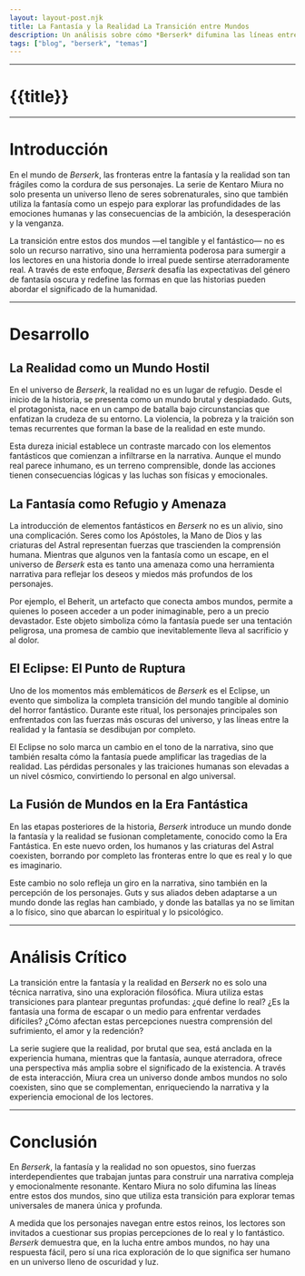 ```yaml
---
layout: layout-post.njk
title: La Fantasía y la Realidad La Transición entre Mundos
description: Un análisis sobre cómo *Berserk* difumina las líneas entre la fantasía y la realidad, explorando los límites de ambos
tags: ["blog", "berserk", "temas"]
---
```

---

# {{title}}


---
# Introducción

En el mundo de *Berserk*, las fronteras entre la fantasía y la realidad son tan frágiles como la cordura de sus personajes. La serie de Kentaro Miura no solo presenta un universo lleno de seres sobrenaturales, sino que también utiliza la fantasía como un espejo para explorar las profundidades de las emociones humanas y las consecuencias de la ambición, la desesperación y la venganza.

La transición entre estos dos mundos —el tangible y el fantástico— no es solo un recurso narrativo, sino una herramienta poderosa para sumergir a los lectores en una historia donde lo irreal puede sentirse aterradoramente real. A través de este enfoque, *Berserk* desafía las expectativas del género de fantasía oscura y redefine las formas en que las historias pueden abordar el significado de la humanidad.

---

# Desarrollo

## La Realidad como un Mundo Hostil

En el universo de *Berserk*, la realidad no es un lugar de refugio. Desde el inicio de la historia, se presenta como un mundo brutal y despiadado. Guts, el protagonista, nace en un campo de batalla bajo circunstancias que enfatizan la crudeza de su entorno. La violencia, la pobreza y la traición son temas recurrentes que forman la base de la realidad en este mundo.

Esta dureza inicial establece un contraste marcado con los elementos fantásticos que comienzan a infiltrarse en la narrativa. Aunque el mundo real parece inhumano, es un terreno comprensible, donde las acciones tienen consecuencias lógicas y las luchas son físicas y emocionales.

## La Fantasía como Refugio y Amenaza

La introducción de elementos fantásticos en *Berserk* no es un alivio, sino una complicación. Seres como los Apóstoles, la Mano de Dios y las criaturas del Astral representan fuerzas que trascienden la comprensión humana. Mientras que algunos ven la fantasía como un escape, en el universo de *Berserk* esta es tanto una amenaza como una herramienta narrativa para reflejar los deseos y miedos más profundos de los personajes.

Por ejemplo, el Beherit, un artefacto que conecta ambos mundos, permite a quienes lo poseen acceder a un poder inimaginable, pero a un precio devastador. Este objeto simboliza cómo la fantasía puede ser una tentación peligrosa, una promesa de cambio que inevitablemente lleva al sacrificio y al dolor.

## El Eclipse: El Punto de Ruptura

Uno de los momentos más emblemáticos de *Berserk* es el Eclipse, un evento que simboliza la completa transición del mundo tangible al dominio del horror fantástico. Durante este ritual, los personajes principales son enfrentados con las fuerzas más oscuras del universo, y las líneas entre la realidad y la fantasía se desdibujan por completo.

El Eclipse no solo marca un cambio en el tono de la narrativa, sino que también resalta cómo la fantasía puede amplificar las tragedias de la realidad. Las pérdidas personales y las traiciones humanas son elevadas a un nivel cósmico, convirtiendo lo personal en algo universal.

## La Fusión de Mundos en la Era Fantástica

En las etapas posteriores de la historia, *Berserk* introduce un mundo donde la fantasía y la realidad se fusionan completamente, conocido como la Era Fantástica. En este nuevo orden, los humanos y las criaturas del Astral coexisten, borrando por completo las fronteras entre lo que es real y lo que es imaginario.

Este cambio no solo refleja un giro en la narrativa, sino también en la percepción de los personajes. Guts y sus aliados deben adaptarse a un mundo donde las reglas han cambiado, y donde las batallas ya no se limitan a lo físico, sino que abarcan lo espiritual y lo psicológico.

---

# Análisis Crítico

La transición entre la fantasía y la realidad en *Berserk* no es solo una técnica narrativa, sino una exploración filosófica. Miura utiliza estas transiciones para plantear preguntas profundas: ¿qué define lo real? ¿Es la fantasía una forma de escapar o un medio para enfrentar verdades difíciles? ¿Cómo afectan estas percepciones nuestra comprensión del sufrimiento, el amor y la redención?

La serie sugiere que la realidad, por brutal que sea, está anclada en la experiencia humana, mientras que la fantasía, aunque aterradora, ofrece una perspectiva más amplia sobre el significado de la existencia. A través de esta interacción, Miura crea un universo donde ambos mundos no solo coexisten, sino que se complementan, enriqueciendo la narrativa y la experiencia emocional de los lectores.

---

# Conclusión

En *Berserk*, la fantasía y la realidad no son opuestos, sino fuerzas interdependientes que trabajan juntas para construir una narrativa compleja y emocionalmente resonante. Kentaro Miura no solo difumina las líneas entre estos dos mundos, sino que utiliza esta transición para explorar temas universales de manera única y profunda.

A medida que los personajes navegan entre estos reinos, los lectores son invitados a cuestionar sus propias percepciones de lo real y lo fantástico. *Berserk* demuestra que, en la lucha entre ambos mundos, no hay una respuesta fácil, pero sí una rica exploración de lo que significa ser humano en un universo lleno de oscuridad y luz.
